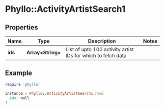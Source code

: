 # Phyllo::ActivityArtistSearch1

## Properties

| Name | Type | Description | Notes |
| ---- | ---- | ----------- | ----- |
| **ids** | **Array&lt;String&gt;** | List of upto 100 activity artist IDs for which to fetch data |  |

## Example

```ruby
require 'phyllo'

instance = Phyllo::ActivityArtistSearch1.new(
  ids: null
)
```

